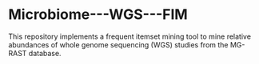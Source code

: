 # Microbiome---WGS---FIM
This repository implements a frequent itemset mining tool to mine relative abundances of whole genome sequencing (WGS) studies from the MG-RAST database.
